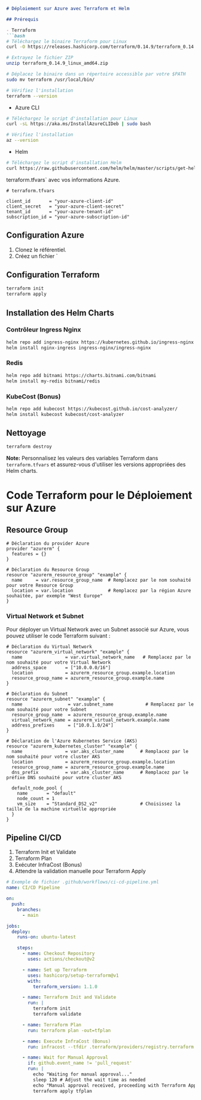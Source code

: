 ```markdown
# Déploiement sur Azure avec Terraform et Helm

## Prérequis

- Terraform
```bash
# Téléchargez le binaire Terraform pour Linux
curl -O https://releases.hashicorp.com/terraform/0.14.9/terraform_0.14.9_linux_amd64.zip

# Extrayez le fichier ZIP
unzip terraform_0.14.9_linux_amd64.zip

# Déplacez le binaire dans un répertoire accessible par votre $PATH
sudo mv terraform /usr/local/bin/

# Vérifiez l'installation
terraform --version
```

- Azure CLI
```bash
# Téléchargez le script d'installation pour Linux
curl -sL https://aka.ms/InstallAzureCLIDeb | sudo bash

# Vérifiez l'installation
az --version
```

- Helm
```bash
# Téléchargez le script d'installation Helm
curl https://raw.githubusercontent.com/helm/helm/master/scripts/get-helm-3 | bash
```

terraform.tfvars` avec vos informations Azure.
```hcl
# terraform.tfvars

client_id       = "your-azure-client-id"
client_secret   = "your-azure-client-secret"
tenant_id       = "your-azure-tenant-id"
subscription_id = "your-azure-subscription-id"
```

## Configuration Azure

1. Clonez le référentiel.
2. Créez un fichier `

## Configuration Terraform

```bash
terraform init
terraform apply
```

## Installation des Helm Charts

### Contrôleur Ingress Nginx

```bash
helm repo add ingress-nginx https://kubernetes.github.io/ingress-nginx
helm install nginx-ingress ingress-nginx/ingress-nginx
```

### Redis

```bash
helm repo add bitnami https://charts.bitnami.com/bitnami
helm install my-redis bitnami/redis
```

### KubeCost (Bonus)

```bash
helm repo add kubecost https://kubecost.github.io/cost-analyzer/
helm install kubecost kubecost/cost-analyzer
```

## Nettoyage

```bash
terraform destroy
```

**Note:** Personnalisez les valeurs des variables Terraform dans `terraform.tfvars` et assurez-vous d'utiliser les versions appropriées des Helm charts.

# Code Terraform pour le Déploiement sur Azure

## Resource Group

```hcl
# Déclaration du provider Azure
provider "azurerm" {
  features = {}
}

# Déclaration du Resource Group
resource "azurerm_resource_group" "example" {
  name     = var.resource_group_name  # Remplacez par le nom souhaité pour votre Resource Group
  location = var.location             # Remplacez par la région Azure souhaitée, par exemple "West Europe"
}
```

### Virtual Network et Subnet

Pour déployer un Virtual Network avec un Subnet associé sur Azure, vous pouvez utiliser le code Terraform suivant :

```hcl
# Déclaration du Virtual Network
resource "azurerm_virtual_network" "example" {
  name                = var.virtual_network_name   # Remplacez par le nom souhaité pour votre Virtual Network
  address_space       = ["10.0.0.0/16"]
  location            = azurerm_resource_group.example.location
  resource_group_name = azurerm_resource_group.example.name
}

# Déclaration du Subnet
resource "azurerm_subnet" "example" {
  name                 = var.subnet_name            # Remplacez par le nom souhaité pour votre Subnet
  resource_group_name  = azurerm_resource_group.example.name
  virtual_network_name = azurerm_virtual_network.example.name
  address_prefixes     = ["10.0.1.0/24"]
}

# Déclaration de l'Azure Kubernetes Service (AKS)
resource "azurerm_kubernetes_cluster" "example" {
  name                = var.aks_cluster_name      # Remplacez par le nom souhaité pour votre cluster AKS
  location            = azurerm_resource_group.example.location
  resource_group_name = azurerm_resource_group.example.name
  dns_prefix          = var.aks_cluster_name      # Remplacez par le préfixe DNS souhaité pour votre cluster AKS

  default_node_pool {
    name       = "default"
    node_count = 1
    vm_size    = "Standard_DS2_v2"                # Choisissez la taille de la machine virtuelle appropriée
  }
}
```

## Pipeline CI/CD

1. Terraform Init et Validate
2. Terraform Plan
3. Exécuter InfraCost (Bonus)
4. Attendre la validation manuelle pour Terraform Apply

```yaml
# Exemple de fichier .github/workflows/ci-cd-pipeline.yml
name: CI/CD Pipeline

on:
  push:
    branches:
      - main

jobs:
  deploy:
    runs-on: ubuntu-latest

    steps:
      - name: Checkout Repository
        uses: actions/checkout@v2

      - name: Set up Terraform
        uses: hashicorp/setup-terraform@v1
        with:
          terraform_version: 1.1.0

      - name: Terraform Init and Validate
        run: |
          terraform init
          terraform validate

      - name: Terraform Plan
        run: terraform plan -out=tfplan

      - name: Execute InfraCost (Bonus)
        run: infracost --tfdir .terraform/providers/registry.terraform.io/hashicorp/

      - name: Wait for Manual Approval
        if: github.event_name != 'pull_request'
        run: |
          echo "Waiting for manual approval..."
          sleep 120 # Adjust the wait time as needed
          echo "Manual approval received, proceeding with Terraform Apply"
          terraform apply tfplan
```
